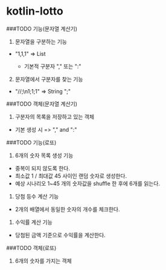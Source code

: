 # kotlin-lotto

###TODO 기능(문자열 계산기)
1. 문자열을 구분하는 기능
 - "1,1,1" => List<String>
   - 기본적 구분자 "," 또는 ":"
2. 문자열에서 구분자를 찾는 기능
 - "//;\n1;1;1" => String ";"
  
###TODO 객체(문자열 계산기)
1. 구분자의 목록을 저장하고 있는 객체
 - 기본 생성 시 => "," and ":"
 

###TODO 기능(로또)
1. 6개의 숫자 목록 생성 기능
 - 중복이 되지 않도록 한다.
 - 최소값 1 / 최대값 45 사이인 랜덤 숫자로 생성한다.
 - 예상 시나리오 1~45 개의 숫자값을 shuffle 한 후에 6개를 읽는다.
 
1. 당첨 등수 계산 기능
 - 2개의 배열에서 동일한 숫자의 개수를 체크한다.
 
1. 수익률 계산 기능
 - 당첨된 금액 기준으로 수익률을 계산한다. 
 
###TODO 객체(로또)
1. 6개의 숫자를 가지는 객체 

